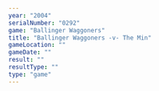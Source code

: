 ```yaml
---
year: "2004"
serialNumber: "0292" 
game: "Ballinger Waggoners"
title: "Ballinger Waggoners -v- The Min"
gameLocation: ""
gameDate: ""
result: ""
resultType: ""
type: "game"
---
```

